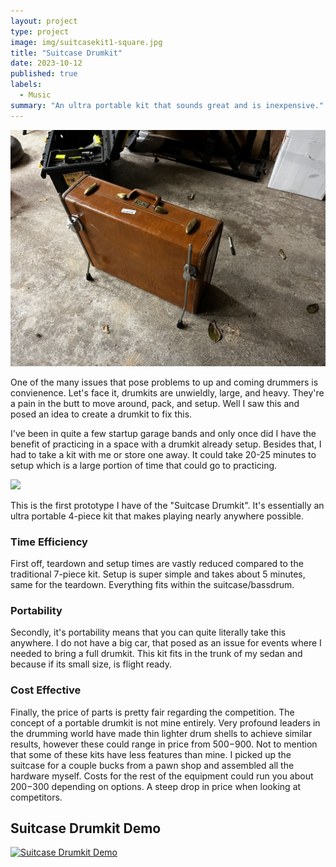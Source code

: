 ```yaml
---
layout: project
type: project
image: img/suitcasekit1-square.jpg
title: "Suitcase Drumkit"
date: 2023-10-12
published: true
labels:
  - Music
summary: "An ultra portable kit that sounds great and is inexpensive."
---
```


<img class="img-fluid" src="../img/suitcasekit1.jpg">

One of the many issues that pose problems to up and coming drummers is convienence. Let's face it, drumkits are unwieldly, large, and heavy. They're a pain in the butt to move around, pack, and setup. Well I saw this and posed an idea to create a drumkit to fix this. 

I've been in quite a few startup garage bands and only once did I have the benefit of practicing in a space with a drumkit already setup. Besides that, I had to take a kit with me or store one away. It could take 20-25 minutes to setup which is a large portion of time that could go to practicing. 

<img class="img-fluid" src="../img/suitcasekit2.jpg">

This is the first prototype I have of the "Suitcase Drumkit". It's essentially an ultra portable 4-piece kit that makes playing nearly anywhere possible.

### Time Efficiency
First off, teardown and setup times are vastly reduced compared to the traditional 7-piece kit. Setup is super simple and takes about 5 minutes, same for the teardown. Everything fits within the suitcase/bassdrum.

### Portability
Secondly, it's portability means that you can quite literally take this anywhere. I do not have a big car, that posed as an issue for events where I needed to bring a full drumkit. This kit fits in the trunk of my sedan and because if its small size, is flight ready. 

### Cost Effective
Finally, the price of parts is pretty fair regarding the competition. The concept of a portable drumkit is not mine entirely. Very profound leaders in the drumming world have made thin lighter drum shells to achieve similar results, however these could range in price from $500-$900. Not to mention that some of these kits have less features than mine. I picked up the suitcase for a couple bucks from a pawn shop and assembled all the hardware myself. Costs for the rest of the equipment could run you about $200-$300 depending on options. A steep drop in price when looking at competitors. 


## Suitcase Drumkit Demo

[![Suitcase Drumkit Demo](https://img.youtube.com/vi/qzVhLqeJqLc/0.jpg)](https://www.youtube.com/watch?v=qzVhLqeJqLc "Suitcase Kit Demo")
